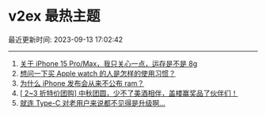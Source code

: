 # v2ex 最热主题

最近更新时间: 2023-09-13 17:02:42

--- 
1. [关于 iPhone 15 Pro/Max，我只关心一点，运存是不是 8g](https://www.v2ex.com/t/973212) 
2. [想问一下买 Apple watch 的人是怎样的使用习惯？](https://www.v2ex.com/t/973214) 
3. [为什么 iPhone 发布会从来不公布 ram？](https://www.v2ex.com/t/973242) 
4. [[ 2~3 折特价团购] 中秋团圆，少不了美酒相伴，盖楼赢奖品了伙伴们！](https://www.v2ex.com/t/973262) 
5. [就连 Type-C 对老用户来说都不见得是升级啊...](https://www.v2ex.com/t/973294) 
